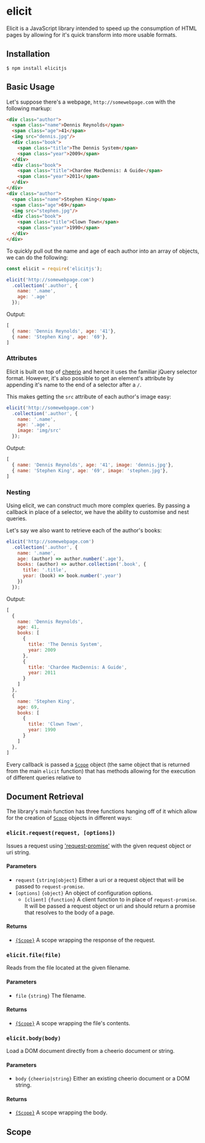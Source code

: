 # elicit

Elicit is a JavaScript library intended to speed up the consumption
of HTML pages by allowing for it's quick transform into more usable formats.

## Installation

```shell
$ npm install elicitjs
```
## Basic Usage

Let's suppose there's a webpage, `http://somewebpage.com` with the following
markup:

```html
<div class="author">
  <span class="name">Dennis Reynolds</span>
  <span class="age">41</span>
  <img src="dennis.jpg"/>
  <div class="book">
    <span class="title">The Dennis System</span>
    <span class="year">2009</span>
  </div>
  <div class="book">
    <span class="title">Chardee MacDennis: A Guide</span>
    <span class="year">2011</span>
  </div>
</div>
<div class="author">
  <span class="name">Stephen King</span>
  <span class="age">69</span>
  <img src="stephen.jpg"/>
  <div class="book">
    <span class="title">Clown Town</span>
    <span class="year">1990</span>
  </div>
</div>
```

To quickly pull out the name and age of each author into an
array of objects, we can do the following:

```js
const elicit = require('elicitjs');

elicit('http://somewebpage.com')
  .collection('.author', {
    name: '.name',
    age: '.age'
  });
```

Output:

```js
[
  { name: 'Dennis Reynolds', age: '41'},
  { name: 'Stephen King', age: '69'},
]
```

### Attributes

Elicit is built on top of [cheerio](https://github.com/cheeriojs/cheerio) and hence it uses the familiar jQuery selector format. 
However, it's also possible to get an element's attribute by appending it's name to the end of a selector after a `/`.

This makes getting the `src` attribute of each author's image easy:

```js
elicit('http://somewebpage.com')
  .collection('.author', {
    name: '.name',
    age: '.age',
    image: 'img/src'
  });
```

Output:

```js
[
  { name: 'Dennis Reynolds', age: '41', image: 'dennis.jpg'},
  { name: 'Stephen King', age: '69', image: 'stephen.jpg'},
]
```

### Nesting

Using elicit, we can construct much more complex queries. By passing
a callback in place of a selector, we have the ability to customise and
nest queries.

Let's say we also want to retrieve each of the author's books:

```js
elicit('http://somewebpage.com')
  .collection('.author', {
    name: '.name',
    age: (author) => author.number('.age'),
    books: (author) => author.collection('.book', {
      title: '.title',
      year: (book) => book.number('.year')
    })
  });
```

Output:

```js
[
  { 
    name: 'Dennis Reynolds',
    age: 41,
    books: [
      {
        title: 'The Dennis System',
        year: 2009
      },
      {
        title: 'Chardee MacDennis: A Guide',
        year: 2011
      }
    ]
  },
  { 
    name: 'Stephen King',
    age: 69,
    books: [
      {
        title: 'Clown Town',
        year: 1990
      }
    ]
  },
]
```

Every callback is passed a [`Scope`](#scope) object (the same object that is returned from the main `elicit` function)
that has methods allowing for the execution of different queries relative to

## Document Retrieval

The library's main function has three functions hanging off of it which
allow for the creation of [`Scope`](#scope) objects in different ways:

### `elicit.request(request, [options])`

Issues a request using ['request-promise'](http://github.com/) with the given
request object or uri string.

#### Parameters
- `request` `{string|object}` Either a uri or a request object that will be passed to `request-promise`. 
- `[options]` `{object}` An object of configuration options.
  - `[client]` `{function}` A client function to in place of `request-promise`. It will be passed
  a request object or uri and should return a promise that resolves to the body of a page.

#### Returns
- [`{Scope}`](#scope) A scope wrapping the response of the request.

### `elicit.file(file)`

Reads from the file located at the given filename.

#### Parameters
- `file` `{string}` The filename. 

#### Returns
- [`{Scope}`](#scope) A scope wrapping the file's contents.

### `elicit.body(body)`

Load a DOM document directly from a cheerio document or string.

#### Parameters
- `body` `{cheerio|string}` Either an existing cheerio document
or a DOM string. 

#### Returns
- [`{Scope}`](#scope) A scope wrapping the body.

## Scope






